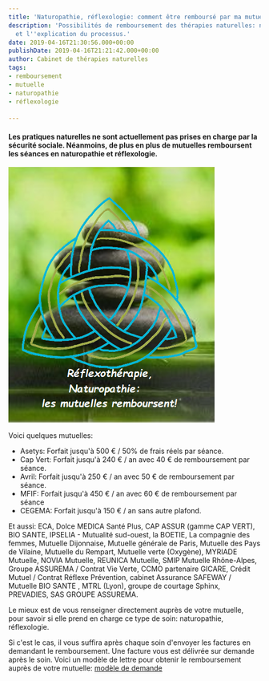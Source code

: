 ```yaml
---
title: 'Naturopathie, réflexologie: comment être remboursé par ma mutuelle'
description: 'Possibilités de remboursement des thérapies naturelles: naturopathie/réflexologie,
  et l''explication du processus.'
date: 2019-04-16T21:30:56.000+00:00
publishDate: 2019-04-16T21:21:42.000+00:00
author: Cabinet de thérapies naturelles
tags:
- remboursement
- mutuelle
- naturopathie
- réflexologie

---
```

#### Les pratiques naturelles ne sont actuellement pas prises en charge par la sécurité sociale. Néanmoins, de plus en plus de mutuelles remboursent les séances en naturopathie et réflexologie.

![](/mutuelle.png)

Voici quelques mutuelles:

* Asetys: Forfait jusqu'à 500 € / 50% de frais réels par séance.
* Cap Vert: Forfait jusqu'à 240 € / an avec 40 € de remboursement par séance.
* Avril: Forfait jusqu'à 250 € / an avec 50 € de remboursement par séance.
* MFIF: Forfait jusqu'à 450 € / an avec 60 € de remboursement par séance
* CEGEMA: Forfait jusqu'à 150 € / an sans autre plafond.

Et aussi: ECA, Dolce MEDICA Santé Plus, CAP ASSUR (gamme CAP VERT), BIO SANTE, IPSELIA - Mutualité sud-ouest, la BOETIE, La compagnie des femmes, Mutuelle Dijonnaise, Mutuelle générale de Paris, Mutuelle des Pays de Vilaine, Mutuelle du Rempart, Mutuelle verte (Oxygène), MYRIADE Mutuelle, NOVIA Mutuelle, REUNICA Mutuelle, SMIP Mutuelle Rhône-Alpes, Groupe ASSUREMA / Contrat Vie Verte, CCMO partenaire GICARE, Crédit Mutuel / Contrat Réflexe Prévention, cabinet Assurance SAFEWAY / Mutuelle BIO SANTE , MTRL (Lyon), groupe de courtage Sphinx, PREVADIES, SAS GROUPE ASSUREMA.

Le mieux est de vous renseigner directement auprès de votre mutuelle, pour savoir si elle prend en charge ce type de soin: naturopathie, réflexologie.

Si c'est le cas, il vous suffira après chaque soin d'envoyer les factures en demandant le remboursement. Une facture vous est délivrée sur demande après le soin. Voici un modèle de lettre pour obtenir le remboursement auprès de votre mutuelle: [modèle de demande](https://www.lesfurets.com/mutuelle-sante/documents-utiles/demande-remboursement-soins-mutuelle)